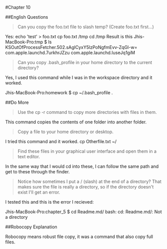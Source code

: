 #Chapter 10

##English Questions

>Can you copy the foo.txt file to slash temp?  (Create foo.txt first...)

Yes:
echo 'test' > foo.txt
cp foo.txt /tmp
cd /tmp
Result is this
Jhis-MacBook-Pro:tmp $ ls
KSOutOfProcessFetcher.502.sAglCyxY5lzPoNgfmEvv-ZqGl-w=
com.apple.launchd.7urkhrJZzu
com.apple.launchd.luseJq1giM

>Can you copy .bash_profile in your home directory to the current directory?

Yes, I used this command while I was in the workspace directory and it worked.

Jhis-MacBook-Pro:homework $ cp ~/.bash_profile .

##Do More

>Use the cp -r command to copy more directories with files in them.

This command copies the contents of one folder into another folder.

>Copy a file to your home directory or desktop.

I tried this command and it worked. cp Otherfile.txt ~/

>Find these files in your graphical user interface and open them in a text editor.

In the same way that I would cd into these, I can follow the same path and get to these through the finder.

>Notice how sometimes I put a / (slash) at the end of a directory? That makes sure the file is really a directory, so if the directory doesn't exist I'll get an error.

I tested this and this is the error I recieved:

Jhis-MacBook-Pro:chapter_5 $ cd Readme.md/
bash: cd: Readme.md/: Not a directory

##Robocopy Explanation

Robocopy means robust file copy, it was a command that also copy full files.

